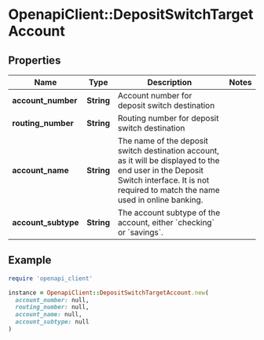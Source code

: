 # OpenapiClient::DepositSwitchTargetAccount

## Properties

| Name | Type | Description | Notes |
| ---- | ---- | ----------- | ----- |
| **account_number** | **String** | Account number for deposit switch destination |  |
| **routing_number** | **String** | Routing number for deposit switch destination |  |
| **account_name** | **String** | The name of the deposit switch destination account, as it will be displayed to the end user in the Deposit Switch interface. It is not required to match the name used in online banking. |  |
| **account_subtype** | **String** | The account subtype of the account, either &#x60;checking&#x60; or &#x60;savings&#x60;. |  |

## Example

```ruby
require 'openapi_client'

instance = OpenapiClient::DepositSwitchTargetAccount.new(
  account_number: null,
  routing_number: null,
  account_name: null,
  account_subtype: null
)
```

